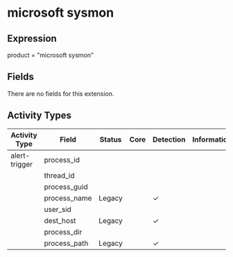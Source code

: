 microsoft sysmon
================

Expression
----------

product = "microsoft sysmon"

Fields
------

There are no fields for this extension.

Activity Types
--------------

| Activity Type | Field        | Status | Core | Detection | Informational |
| ------------- | ------------ | ------ | ---- | --------- | ------------- |
| alert-trigger | process_id   |        |      |           |               |
|               | thread_id    |        |      |           |               |
|               | process_guid |        |      |           |               |
|               | process_name | Legacy |      | &#10003;  |               |
|               | user_sid     |        |      |           |               |
|               | dest_host    | Legacy |      | &#10003;  |               |
|               | process_dir  |        |      |           |               |
|               | process_path | Legacy |      | &#10003;  |               |

